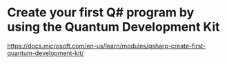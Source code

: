 # Create your first Q# program by using the Quantum Development Kit

https://docs.microsoft.com/en-us/learn/modules/qsharp-create-first-quantum-development-kit/
